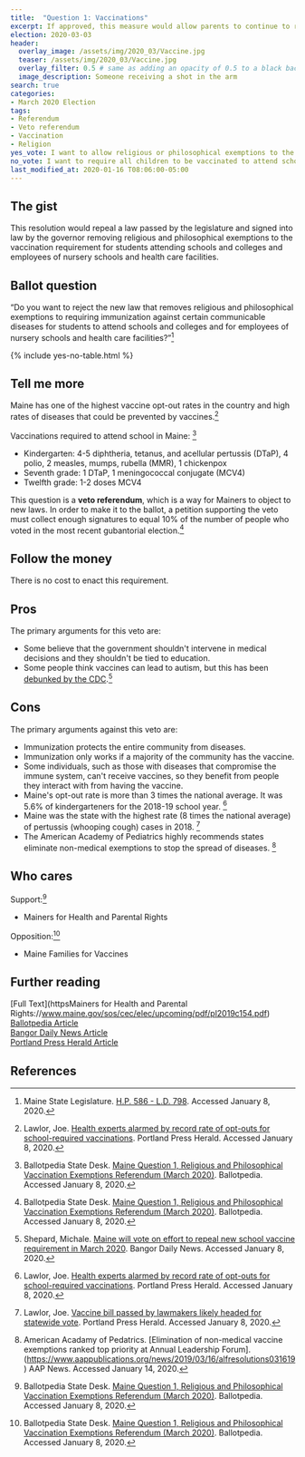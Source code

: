 ```yaml
---
title:  "Question 1: Vaccinations"
excerpt: If approved, this measure would allow parents to continue to refuse vaccinations for their children for religious or philosophical reasons.
election: 2020-03-03
header:
  overlay_image: /assets/img/2020_03/Vaccine.jpg
  teaser: /assets/img/2020_03/Vaccine.jpg
  overlay_filter: 0.5 # same as adding an opacity of 0.5 to a black background
  image_description: Someone receiving a shot in the arm
search: true
categories:
- March 2020 Election
tags:
- Referendum
- Veto referendum
- Vaccination
- Religion
yes_vote: I want to allow religious or philosophical exemptions to the requirement for children to be vaccinated to attend school.
no_vote: I want to require all children to be vaccinated to attend school, except for those with a medical reason not to be vaccinated.
last_modified_at: 2020-01-16 T08:06:00-05:00
---
```


## The gist
This resolution would repeal a law passed by the legislature and signed into law by the governor removing religious and philosophical exemptions to the vaccination requirement for students attending schools and colleges and employees of nursery schools and health care facilities.

## Ballot question
“Do you want to reject the new law that removes religious and philosophical exemptions to requiring immunization against certain communicable diseases for students to attend schools and colleges and for employees of nursery schools and health care facilities?”[^1]

{% include yes-no-table.html %}


## Tell me more
Maine has one of the highest vaccine opt-out rates in the country and high rates of diseases that could be prevented by vaccines.[^5]

Vaccinations required to attend school in Maine: [^2]
* Kindergarten: 4-5 diphtheria, tetanus, and acellular pertussis (DTaP), 4 polio, 2 measles, mumps, rubella (MMR), 1 chickenpox
* Seventh grade: 1 DTaP, 1 meningococcal conjugate (MCV4)
* Twelfth grade: 1-2 doses MCV4

This question is a **veto referendum**, which is a way for Mainers to object to new laws. In order to make it to the ballot, a petition supporting the veto must collect enough signatures to equal 10% of the number of people who voted in the most recent gubantorial election.[^2]

## Follow the money
There is no cost to enact this requirement.

## Pros
The primary arguments for this veto are:
* Some believe that the government shouldn't intervene in medical decisions and they shouldn't be tied to education.
* Some people think vaccines can lead to autism, but this has been [debunked by the CDC](https://www.cdc.gov/vaccinesafety/concerns/autism.html).[^3]

## Cons
The primary arguments against this veto are:
* Immunization protects the entire community from diseases.
* Immunization only works if a majority of the community has the vaccine.
* Some individuals, such as those with diseases that compromise the immune system, can't receive vaccines, so they benefit from people they interact with from having the vaccine.
* Maine's opt-out rate is more than 3 times the national average. It was 5.6% of kindergarteners for the 2018-19 school year. [^5]
* Maine was the state with the highest rate (8 times the national average) of pertussis (whooping cough) cases in 2018. [^4]
* The American Academy of Pediatrics highly recommends states eliminate non-medical exemptions to stop the spread of diseases. [^6]

## Who cares
Support:[^2]
* Mainers for Health and Parental Rights

Opposition:[^2]
* Maine Families for Vaccines

## Further reading
[Full Text](httpsMainers for Health and Parental Rights://www.maine.gov/sos/cec/elec/upcoming/pdf/pl2019c154.pdf)
<br>[Ballotpedia Article](https://ballotpedia.org/Maine_Allow_for_Alternative_Initiative_Signatures_for_Persons_with_Disabilities_Amendment_(2019))
<br>[Bangor Daily News Article](https://bangordailynews.com/2019/10/17/politics/maine-will-vote-on-effort-to-repeal-new-school-vaccine-requirement-in-march-2020/)
<br>[Portland Press Herald Article](https://www.pressherald.com/2019/09/18/vaccine-opponents-submit-peoples-veto-petitions/)
<br>

## References
[^1]: Maine State Legislature. [H.P. 586 - L.D. 798](https://www.maine.gov/sos/cec/elec/upcoming/pdf/pl2019c154.pdf). Accessed January 8, 2020.

[^2]: Ballotpedia State Desk. [Maine Question 1, Religious and Philosophical Vaccination Exemptions Referendum (March 2020)](https://ballotpedia.org/Maine_Question_1,_Religious_and_Philosophical_Vaccination_Exemptions_Referendum_(March_2020)). Ballotpedia. Accessed January 8, 2020.

[^3]: Shepard, Michale. [Maine will vote on effort to repeal new school vaccine requirement in March 2020](https://bangordailynews.com/2019/10/17/politics/maine-will-vote-on-effort-to-repeal-new-school-vaccine-requirement-in-march-2020/). Bangor Daily News. Accessed January 8, 2020.

[^4]: Lawlor, Joe. [Vaccine bill passed by lawmakers likely headed for statewide vote](https://www.pressherald.com/2019/09/18/vaccine-opponents-submit-peoples-veto-petitions/). Portland Press Herald. Accessed January 8, 2020.

[^5]: Lawlor, Joe. [Health experts alarmed by record rate of opt-outs for school-required vaccinations](https://www.pressherald.com/2019/04/05/vaccine-coverage-worsens-among-maine-schoolchildren-making-state-vulnerable-to-measles-pertussis-and-other-infectious-diseases/?rel=related). Portland Press Herald. Accessed January 8, 2020.

[^6]: American Acadamy of Pedatrics. [Elimination of non-medical vaccine exemptions ranked top priority at Annual Leadership Forum]. (https://www.aappublications.org/news/2019/03/16/alfresolutions031619) AAP News. Accessed January 14, 2020.
